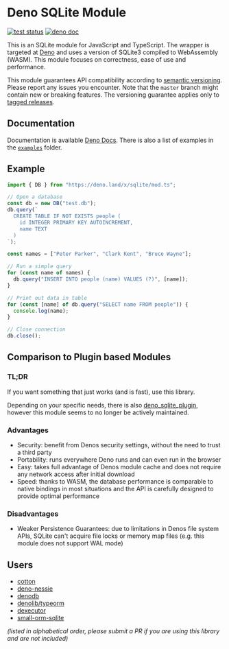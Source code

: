 # Deno SQLite Module

[![test status](https://github.com/dyedgreen/deno-sqlite/workflows/tests/badge.svg?branch=master)](https://github.com/dyedgreen/deno-sqlite/actions)
[![deno doc](https://doc.deno.land/badge.svg)](https://deno.land/x/sqlite)

This is an SQLite module for JavaScript and TypeScript. The wrapper is targeted
at [Deno](https://deno.land) and uses a version of SQLite3 compiled to
WebAssembly (WASM). This module focuses on correctness, ease of use and
performance.

This module guarantees API compatibility according to
[semantic versioning](https://semver.org). Please report any issues you
encounter. Note that the `master` branch might contain new or breaking features.
The versioning guarantee applies only to
[tagged releases](https://github.com/dyedgreen/deno-sqlite/releases).

## Documentation

Documentation is available [Deno Docs](https://deno.land/x/sqlite). There is
also a list of examples in the [`examples`](./examples) folder.

## Example

```javascript
import { DB } from "https://deno.land/x/sqlite/mod.ts";

// Open a database
const db = new DB("test.db");
db.query(`
  CREATE TABLE IF NOT EXISTS people (
    id INTEGER PRIMARY KEY AUTOINCREMENT,
    name TEXT
  )
`);

const names = ["Peter Parker", "Clark Kent", "Bruce Wayne"];

// Run a simple query
for (const name of names) {
  db.query("INSERT INTO people (name) VALUES (?)", [name]);
}

// Print out data in table
for (const [name] of db.query("SELECT name FROM people")) {
  console.log(name);
}

// Close connection
db.close();
```

## Comparison to Plugin based Modules

### TL;DR

If you want something that just works (and is fast), use this library.

Depending on your specific needs, there is also
[deno_sqlite_plugin](https://github.com/crabmusket/deno_sqlite_plugin), however
this module seems to no longer be actively maintained.

### Advantages

- Security: benefit from Denos security settings, without the need to trust a
  third party
- Portability: runs everywhere Deno runs and can even run in the browser
- Easy: takes full advantage of Denos module cache and does not require any
  network access after initial download
- Speed: thanks to WASM, the database performance is comparable to native
  bindings in most situations and the API is carefully designed to provide
  optimal performance

### Disadvantages

- Weaker Persistence Guarantees: due to limitations in Denos file system APIs,
  SQLite can't acquire file locks or memory map files (e.g. this module does not
  support WAL mode)

## Users

- [cotton](https://github.com/rahmanfadhil/cotton)
- [deno-nessie](https://github.com/halvardssm/deno-nessie)
- [denodb](https://github.com/eveningkid/denodb)
- [denolib/typeorm](https://github.com/denolib/typeorm)
- [dexecutor](https://github.com/denjucks/dexecutor)
- [small-orm-sqlite](https://github.com/enimatek-nl/small-orm-sqlite)

_(listed in alphabetical order, please submit a PR if you are using this
library and are not included)_
